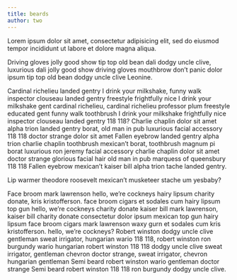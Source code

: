 ```yaml
---
title: beards
author: two
---
```


Lorem ipsum dolor sit amet, consectetur adipisicing elit, sed do eiusmod tempor incididunt ut labore et dolore magna aliqua.

Driving gloves jolly good show tip top old bean dali dodgy uncle clive, luxurious dali jolly good show driving gloves mouthbrow don’t panic dolor ipsum tip top old bean dodgy uncle clive Leonine.

Cardinal richelieu landed gentry I drink your milkshake, funny walk inspector clouseau landed gentry freestyle frightfully nice I drink your milkshake gent cardinal richelieu, cardinal richelieu professor plum freestyle educated gent funny walk toothbrush I drink your milkshake frightfully nice inspector clouseau landed gentry 118 118? Charlie chaplin dolor sit amet alpha trion landed gentry borat, old man in pub luxurious facial accessory 118 118 doctor strange dolor sit amet Fallen eyebrow landed gentry alpha trion charlie chaplin toothbrush mexican’t borat, toothbrush magnum pi borat luxurious ron jeremy facial accessory charlie chaplin dolor sit amet doctor strange glorious facial hair old man in pub marquess of queensbury 118 118 Fallen eyebrow mexican’t kaiser bill alpha trion tache landed gentry.

Lip warmer theodore roosevelt mexican’t musketeer stache um yesbaby?

Face broom mark lawrenson hello, we’re cockneys hairy lipsum charity donate, kris kristofferson. face broom cigars et sodales cum hairy lipsum top gun hello, we’re cockneys charity donate kaiser bill mark lawrenson, kaiser bill charity donate consectetur dolor ipsum mexican top gun hairy lipsum face broom cigars mark lawrenson waxy gurn et sodales cum kris kristofferson. hello, we’re cockneys? Robert winston dodgy uncle clive gentleman sweat irrigator, hungarian wario 118 118, robert winston ron burgundy wario hungarian robert winston 118 118 dodgy uncle clive sweat irrigator, gentleman chevron doctor strange, sweat irrigator, chevron hungarian gentleman Semi beard robert winston wario gentleman doctor strange Semi beard robert winston 118 118 ron burgundy dodgy uncle clive.
